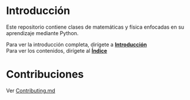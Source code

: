 # Introducción

Este repositorio contiene clases de matemáticas y física enfocadas en su aprendizaje mediante Python.

Para ver la introducción completa, dirígete a [**Introducción**](notebooks/readme.ipynb)  
Para ver los contenidos, dirígete al [**Índice**](notebooks/indice.ipynb)

# Contribuciones

Ver [Contributing.md](CONTRIBUTING.md)
